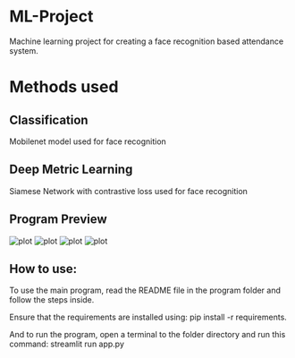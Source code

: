 # ML-Project
Machine learning project for creating a face recognition based attendance system.

# Methods used
## Classification
Mobilenet model used for face recognition

## Deep Metric Learning
Siamese Network with contrastive loss used for face recognition

## Program Preview
![plot](./screenshots/login_area.png)
![plot](./screenshots/face_verification_area.png)
![plot](./screenshots/unknown_face.png)
![plot](./screenshots/face_verified_attendance_taken.png)

## How to use:
To use the main program, read the README file in the program folder and follow the steps inside.

Ensure that the requirements are installed using: pip install -r requirements.

And to run the program, open a terminal to the folder directory and run this command: streamlit run app.py
